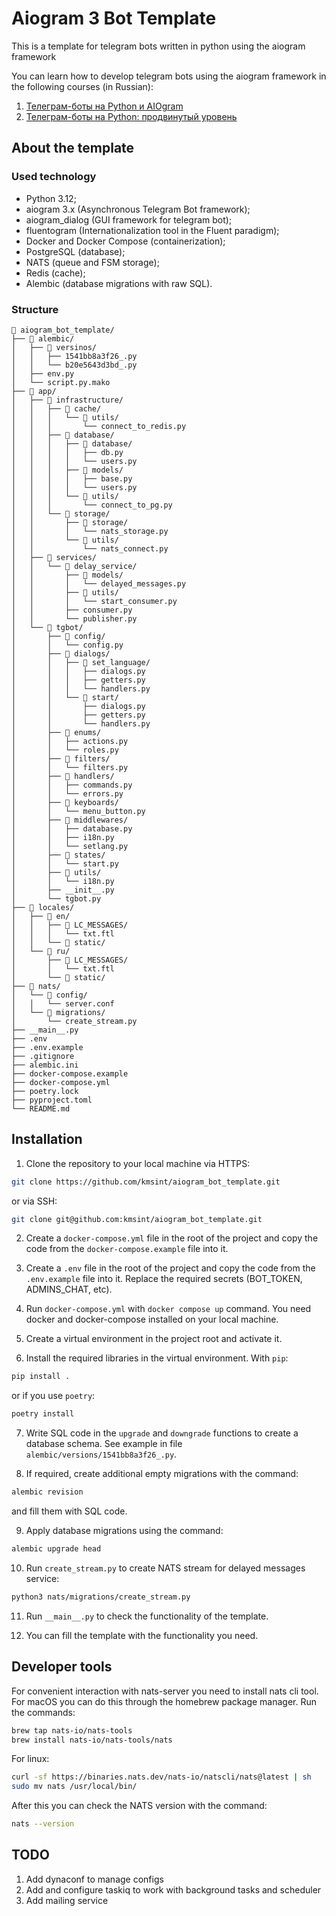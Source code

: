 
# Aiogram 3 Bot Template

This is a template for telegram bots written in python using the aiogram framework


You can learn how to develop telegram bots using the aiogram framework in the following courses (in Russian):
1. <a href="https://stepik.org/course/120924/">Телеграм-боты на Python и AIOgram</a>
2. <a href="https://stepik.org/a/153850?utm_source=kmsint_github">Телеграм-боты на Python: продвинутый уровень</a>

## About the template

### Used technology
* Python 3.12;
* aiogram 3.x (Asynchronous Telegram Bot framework);
* aiogram_dialog (GUI framework for telegram bot);
* fluentogram (Internationalization tool in the Fluent paradigm);
* Docker and Docker Compose (containerization);
* PostgreSQL (database);
* NATS (queue and FSM storage);
* Redis (cache);
* Alembic (database migrations with raw SQL).

### Structure

```
📁 aiogram_bot_template/
├── 📁 alembic/
│   ├── 📁 versinos/
│   │   ├── 1541bb8a3f26_.py
│   │   └── b20e5643d3bd_.py
│   ├── env.py
│   └── script.py.mako
├── 📁 app/
│   ├── 📁 infrastructure/
│   │   ├── 📁 cache/
│   │   │   └── 📁 utils/
│   │   │       └── connect_to_redis.py
│   │   ├── 📁 database/
│   │   │   ├── 📁 database/
│   │   │   │   ├── db.py
│   │   │   │   └── users.py
│   │   │   ├── 📁 models/
│   │   │   │   ├── base.py
│   │   │   │   └── users.py
│   │   │   └── 📁 utils/
│   │   │       └── connect_to_pg.py
│   │   └── 📁 storage/
│   │       ├── 📁 storage/
│   │       │   └── nats_storage.py
│   │       └── 📁 utils/
│   │           └── nats_connect.py
│   ├── 📁 services/
│   │   └── 📁 delay_service/
│   │       ├── 📁 models/
│   │       │   └── delayed_messages.py
│   │       ├── 📁 utils/
│   │       │   └── start_consumer.py
│   │       ├── consumer.py
│   │       └── publisher.py
│   └── 📁 tgbot/
│       ├── 📁 config/
│       │   └── config.py
│       ├── 📁 dialogs/
│       │   ├── 📁 set_language/
│       │   │   ├── dialogs.py
│       │   │   ├── getters.py
│       │   │   └── handlers.py
│       │   └── 📁 start/
│       │       ├── dialogs.py
│       │       ├── getters.py
│       │       └── handlers.py
│       ├── 📁 enums/
│       │   ├── actions.py
│       │   └── roles.py
│       ├── 📁 filters/
│       │   └── filters.py
│       ├── 📁 handlers/
│       │   ├── commands.py
│       │   └── errors.py
│       ├── 📁 keyboards/
│       │   └── menu_button.py
│       ├── 📁 middlewares/
│       │   ├── database.py
│       │   ├── i18n.py
│       │   └── setlang.py
│       ├── 📁 states/
│       │   └── start.py
│       ├── 📁 utils/
│       │   └── i18n.py
│       ├── __init__.py
│       └── tgbot.py
├── 📁 locales/
│   ├── 📁 en/
│   │   ├── 📁 LC_MESSAGES/
│   │   │   └── txt.ftl
│   │   └── 📁 static/
│   └── 📁 ru/
│       ├── 📁 LC_MESSAGES/
│       │   └── txt.ftl
│       └── 📁 static/
├── 📁 nats/
│   └── 📁 config/
│   │   └── server.conf
│   └── 📁 migrations/
│       └── create_stream.py
├── __main__.py
├── .env
├── .env.example
├── .gitignore
├── alembic.ini
├── docker-compose.example
├── docker-compose.yml
├── poetry.lock
├── pyproject.toml
└── README.md
```

## Installation

1. Clone the repository to your local machine via HTTPS:

```bash
git clone https://github.com/kmsint/aiogram_bot_template.git
```
or via SSH:
```bash
git clone git@github.com:kmsint/aiogram_bot_template.git
```

2. Create a `docker-compose.yml` file in the root of the project and copy the code from the `docker-compose.example` file into it.

3. Create a `.env` file in the root of the project and copy the code from the `.env.example` file into it. Replace the required secrets (BOT_TOKEN, ADMINS_CHAT, etc).

4. Run `docker-compose.yml` with `docker compose up` command. You need docker and docker-compose installed on your local machine.

5. Create a virtual environment in the project root and activate it.

6. Install the required libraries in the virtual environment. With `pip`:
```bash
pip install .
```
or if you use `poetry`:
```bash
poetry install
```
7. Write SQL code in the `upgrade` and `downgrade` functions to create a database schema. See example in file `alembic/versions/1541bb8a3f26_.py`.

8. If required, create additional empty migrations with the command:
```bash
alembic revision
```
and fill them with SQL code.

9. Apply database migrations using the command:
```bash
alembic upgrade head
```

10. Run `create_stream.py` to create NATS stream for delayed messages service:
```bash
python3 nats/migrations/create_stream.py
```

11. Run `__main__.py` to check the functionality of the template.

12. You can fill the template with the functionality you need.

## Developer tools

For convenient interaction with nats-server you need to install nats cli tool. For macOS you can do this through the homebrew package manager. Run the commands:
```bash
brew tap nats-io/nats-tools
brew install nats-io/nats-tools/nats
```
For linux:
```bash
curl -sf https://binaries.nats.dev/nats-io/natscli/nats@latest | sh
sudo mv nats /usr/local/bin/
```
After this you can check the NATS version with the command:
```bash
nats --version
```

## TODO

1. Add dynaconf to manage configs
2. Add and configure taskiq to work with background tasks and scheduler
3. Add mailing service